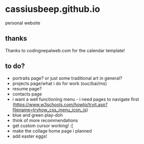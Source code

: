 # cassiusbeep.github.io

personal website

## thanks

Thanks to codingnepalweb.com for the calendar template!

## to do?

- portraits page? or just some traditional art in general?
- projects page/what i do for work (ouc/bai/ms)
- resume page?
- contacts page
- i want a well functioning menu - i need pages to navigate first
  (https://www.w3schools.com/howto/tryit.asp?filename=tryhow_css_menu_icon_js)
- blue and green play-doh
- think of more recommendations
- get custom cursor working! :[
- make the collage home page i planned
- add easter eggs!
